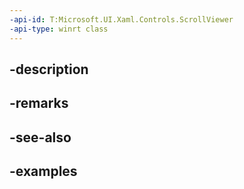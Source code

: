 ```yaml
---
-api-id: T:Microsoft.UI.Xaml.Controls.ScrollViewer
-api-type: winrt class
---
```


## -description

## -remarks

## -see-also

## -examples

